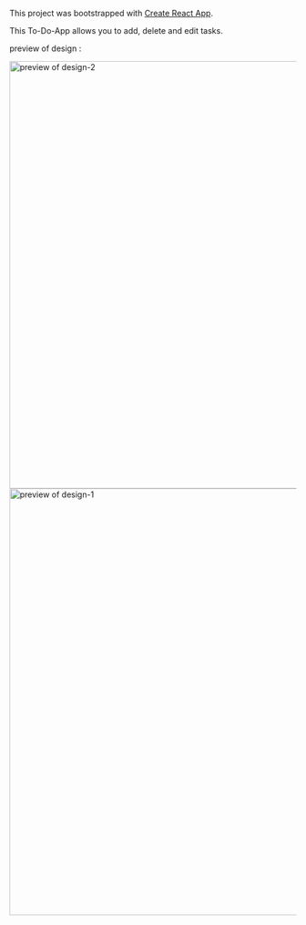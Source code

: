 This project was bootstrapped with [Create React App](https://github.com/facebook/create-react-app).

This To-Do-App allows you to add, delete and edit tasks.

preview of design :

<img width="751" alt="preview of design-2" src="https://user-images.githubusercontent.com/79706469/138479965-6da168d8-9e8e-484b-aa3b-11f73ab10115.png">

<img width="750" alt="preview of design-1" src="https://user-images.githubusercontent.com/79706469/138479990-33921a9a-2289-48dc-85df-9689a474d222.png">
